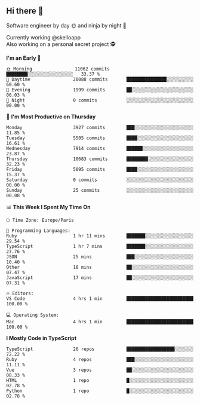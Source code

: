 ## Hi there 👋

Software engineer by day 🌞 and ninja by night 🌝

Currently working @skelloapp <br>
Also working on a personal secret project 🕵️

<!--START_SECTION:waka-->
**I'm an Early 🐤** 

```text
🌞 Morning                11062 commits       ████████░░░░░░░░░░░░░░░░░   33.37 % 
🌆 Daytime                20088 commits       ███████████████░░░░░░░░░░   60.60 % 
🌃 Evening                1999 commits        ██░░░░░░░░░░░░░░░░░░░░░░░   06.03 % 
🌙 Night                  0 commits           ░░░░░░░░░░░░░░░░░░░░░░░░░   00.00 % 
```
📅 **I'm Most Productive on Thursday** 

```text
Monday                   3927 commits        ███░░░░░░░░░░░░░░░░░░░░░░   11.85 % 
Tuesday                  5505 commits        ████░░░░░░░░░░░░░░░░░░░░░   16.61 % 
Wednesday                7914 commits        ██████░░░░░░░░░░░░░░░░░░░   23.87 % 
Thursday                 10683 commits       ████████░░░░░░░░░░░░░░░░░   32.23 % 
Friday                   5095 commits        ████░░░░░░░░░░░░░░░░░░░░░   15.37 % 
Saturday                 0 commits           ░░░░░░░░░░░░░░░░░░░░░░░░░   00.00 % 
Sunday                   25 commits          ░░░░░░░░░░░░░░░░░░░░░░░░░   00.08 % 
```


📊 **This Week I Spent My Time On** 

```text
🕑︎ Time Zone: Europe/Paris

💬 Programming Languages: 
Ruby                     1 hr 11 mins        ███████░░░░░░░░░░░░░░░░░░   29.54 % 
TypeScript               1 hr 7 mins         ███████░░░░░░░░░░░░░░░░░░   27.76 % 
JSON                     25 mins             ███░░░░░░░░░░░░░░░░░░░░░░   10.40 % 
Other                    18 mins             ██░░░░░░░░░░░░░░░░░░░░░░░   07.47 % 
JavaScript               17 mins             ██░░░░░░░░░░░░░░░░░░░░░░░   07.31 % 

🔥 Editors: 
VS Code                  4 hrs 1 min         █████████████████████████   100.00 % 

💻 Operating System: 
Mac                      4 hrs 1 min         █████████████████████████   100.00 % 
```

**I Mostly Code in TypeScript** 

```text
TypeScript               26 repos            ██████████████████░░░░░░░   72.22 % 
Ruby                     4 repos             ███░░░░░░░░░░░░░░░░░░░░░░   11.11 % 
Vue                      3 repos             ██░░░░░░░░░░░░░░░░░░░░░░░   08.33 % 
HTML                     1 repo              █░░░░░░░░░░░░░░░░░░░░░░░░   02.78 % 
Python                   1 repo              █░░░░░░░░░░░░░░░░░░░░░░░░   02.78 % 
```




<!--END_SECTION:waka-->

<!--
**antoinelncl/antoinelncl** is a ✨ _special_ ✨ repository because its `README.md` (this file) appears on your GitHub profile.

Here are some ideas to get you started:

- 🔭 I’m currently working on ...
- 🌱 I’m currently learning ...
- 👯 I’m looking to collaborate on ...
- 🤔 I’m looking for help with ...
- 💬 Ask me about ...
- 📫 How to reach me: ...
- 😄 Pronouns: ...
- ⚡ Fun fact: ...
-->
